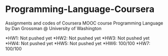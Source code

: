 # Programming-Language-Coursera
Assignments and codes of Coursera MOOC course Programming Language by Dan Grossman @ University of Washington

*HW1: Not pushed yet
*HW2: Not pushed yet
*HW3: Not pushed yet
*HW4: Not pushed yet
*HW5: Not pushed yet
*HW6: 100/100
*HW7: 100/100
